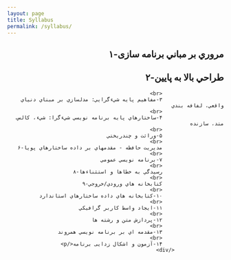 ```yaml
---
layout: page
title: Syllabus
permalink: /syllabus/
---
```


<html lang="en">
        <div dir="rtl">
            <h2>
            مروري بر مباني برنامه سازی-۱  
            </h2>
            <h2>
            طراحي بالا به پايين-۲
            </h2>
                
                        <br>
                        ۳-مفاهيم پايه شيءگرايي: مدلسازي بر مبناي دنياي واقعي، لفافه بندي
                        <br>
                        ۴-ساختارهاي پايه برنامه نويسي شيءگرا: شيء، کالس، متد، سازنده
                        <br>
                        ۵-وراثت و چندريختي
                        <br>
                        مديريت حافظه - مقدمهاي بر داده ساختارهاي پويا-۶
                        <br>
                        ۷-برنامه نويسي عمومي  
                        <br>
                        رسيدگي به خطاها و استثناءها-۸
                        <br>
                        کتابخانه هاي ورودي/خروجي-۹
                        <br>
                        ۱۰-کتابخانه هاي داده ساختارهاي استاندارد
                        <br>
                        ۱۱-ايجاد واسط کاربر گرافيکي
                        <br>
                        ۱۲-پردازش متن و رشته ها
                        <br>
                        ۱۳-مقدمه اي بر برنامه نويسي همروند
                        <br>
                        ۱۴-آزمون و اشکال زدایی برنامه</p>
                    </div>
</html>
